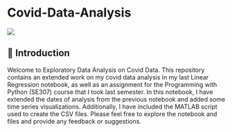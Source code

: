 # Covid-Data-Analysis

<img src="covidglobalportion1.gif"></img>

## 👋 Introduction

Welcome to Exploratory Data Analysis on Covid Data. This repository contains an extended work on my covid data analysis in my last Linear Regression notebook, as well as an assignment for the Programming with Python (SE307) course that I took last semester. In this notebook, I have extended the dates of analysis from the previous notebook and added some time series visualizations. Additionally, I have included the MATLAB script used to create the CSV files. Please feel free to explore the notebook and files and provide any feedback or suggestions.
